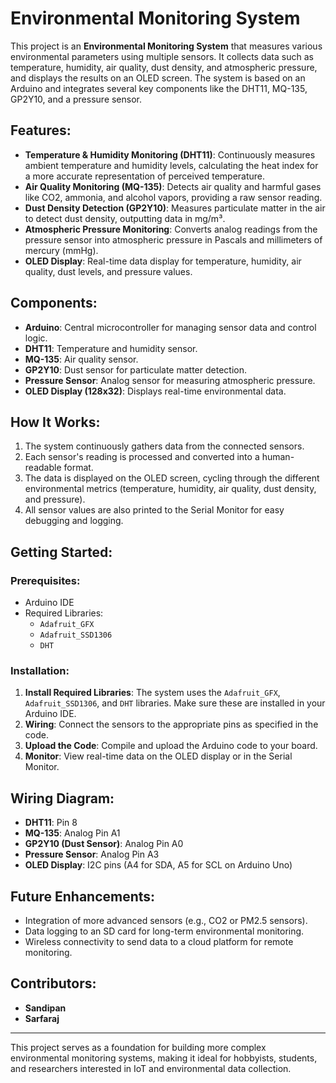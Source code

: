 # Environmental Monitoring System

This project is an **Environmental Monitoring System** that measures various environmental parameters using multiple sensors. It collects data such as temperature, humidity, air quality, dust density, and atmospheric pressure, and displays the results on an OLED screen. The system is based on an Arduino and integrates several key components like the DHT11, MQ-135, GP2Y10, and a pressure sensor.

## Features:
- **Temperature & Humidity Monitoring (DHT11)**: Continuously measures ambient temperature and humidity levels, calculating the heat index for a more accurate representation of perceived temperature.
- **Air Quality Monitoring (MQ-135)**: Detects air quality and harmful gases like CO2, ammonia, and alcohol vapors, providing a raw sensor reading.
- **Dust Density Detection (GP2Y10)**: Measures particulate matter in the air to detect dust density, outputting data in mg/m³.
- **Atmospheric Pressure Monitoring**: Converts analog readings from the pressure sensor into atmospheric pressure in Pascals and millimeters of mercury (mmHg).
- **OLED Display**: Real-time data display for temperature, humidity, air quality, dust levels, and pressure values.

## Components:
- **Arduino**: Central microcontroller for managing sensor data and control logic.
- **DHT11**: Temperature and humidity sensor.
- **MQ-135**: Air quality sensor.
- **GP2Y10**: Dust sensor for particulate matter detection.
- **Pressure Sensor**: Analog sensor for measuring atmospheric pressure.
- **OLED Display (128x32)**: Displays real-time environmental data.

## How It Works:
1. The system continuously gathers data from the connected sensors.
2. Each sensor's reading is processed and converted into a human-readable format.
3. The data is displayed on the OLED screen, cycling through the different environmental metrics (temperature, humidity, air quality, dust density, and pressure).
4. All sensor values are also printed to the Serial Monitor for easy debugging and logging.

## Getting Started:

### Prerequisites:
- Arduino IDE
- Required Libraries:
  - `Adafruit_GFX`
  - `Adafruit_SSD1306`
  - `DHT`

### Installation:
1. **Install Required Libraries**: The system uses the `Adafruit_GFX`, `Adafruit_SSD1306`, and `DHT` libraries. Make sure these are installed in your Arduino IDE.
2. **Wiring**: Connect the sensors to the appropriate pins as specified in the code.
3. **Upload the Code**: Compile and upload the Arduino code to your board.
4. **Monitor**: View real-time data on the OLED display or in the Serial Monitor.

## Wiring Diagram:
- **DHT11**: Pin 8
- **MQ-135**: Analog Pin A1
- **GP2Y10 (Dust Sensor)**: Analog Pin A0
- **Pressure Sensor**: Analog Pin A3
- **OLED Display**: I2C pins (A4 for SDA, A5 for SCL on Arduino Uno)

## Future Enhancements:
- Integration of more advanced sensors (e.g., CO2 or PM2.5 sensors).
- Data logging to an SD card for long-term environmental monitoring.
- Wireless connectivity to send data to a cloud platform for remote monitoring.

## Contributors:
- **Sandipan**
- **Sarfaraj**

---

This project serves as a foundation for building more complex environmental monitoring systems, making it ideal for hobbyists, students, and researchers interested in IoT and environmental data collection.
